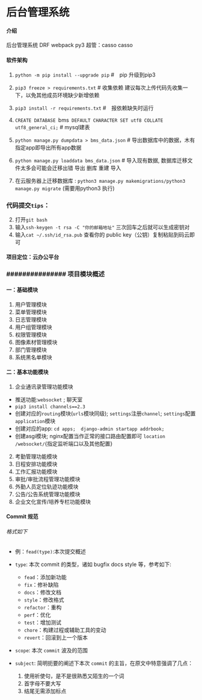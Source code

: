 # 后台管理系统

#### 介绍
后台管理系统 DRF webpack py3
超管：casso casso
#### 软件架构
1.   `python -m pip install --upgrade pip`   #　pip 升级到pip3

2.   `pip3 freeze > requirements.txt`  # 收集依赖  建议每次上传代码先收集一下，以免其他成员环境缺少新增依赖

3.   `pip3 install -r requirements.txt`  #　报依赖缺失时运行

4.   `CREATE DATABASE `bms` DEFAULT CHARACTER SET utf8 COLLATE utf8_general_ci;` # mysql建表

5.   `python manage.py dumpdata > bms_data.json`    # 导出数据库中的数据，木有指定app即导出所有app数据

6.   `python manage.py loaddata bms_data.json`      # 导入现有数据, 数据库迁移文件太多会可能会迁移出错 导出 删库 重建 导入

7.   在云服务器上迁移数据库 : `python3 manage.py makemigrations/python3 manage.py migrate`  (需要用python3 执行)


### 代码提交`tips`：

  2.  打开`git bash`
  3.  输入`ssh-keygen -t rsa -C "你的邮箱地址"` 三次回车之后就可以生成密钥对
  4.  输入`cat ~/.ssh/id_rsa.pub` 查看你的 public key（公钥）复制粘贴到码云即可



#### 项目定位：云办公平台

### ############### 项目模块概述 #########################

#### 一：基础模块

1.  用户管理模块 
2.  菜单管理模块
3.  日志管理模块
4.  用户组管理模块
5.  权限管理模块
6.  图像素材管理模块
7.  部门管理模块
8.  系统黑名单模块

#### 二：基本功能模块

1.  企业通讯录管理功能模块
   * 推送功能:`websocket` ; 聊天室
   * `pip3 install channels==2.3`
   * 创建对应的`routing`模块(`urls`模块同级); `settings`注册`channel`; `settings`配置`application`模块
   * 创建对应的app: `cd apps;  django-admin startapp addrbook;` 
   * 创建asgi模块; nginx配置当作正常的接口路由配置即可 `location /websocket/`{指定监听端口以及其他配置} 
2.  考勤管理功能模块
3.  日程安排功能模块
4.  工作汇报功能模块
5.  审批/审批流程管理功能模块
6.  外勤人员定位轨迹功能模块
7.  公告/公告系统管理功能模块
8.  企业文化宣传/培养专栏功能模块
   

#### Commit 规范

###### 格式如下
* 例：`fead(type)`:本次提交概述
* `type`: 本次 commit 的类型，诸如 bugfix docs style 等，参考如下:

    * `fead`：添加新功能
    * `fix`：修补缺陷
    * `docs`：修改文档
    * `style`：修改格式
    * `refactor`：重构
    * `perf`：优化
    * `test`：增加测试
    * `chore`：构建过程或辅助工具的变动
    * `revert`：回滚到上一个版本

* `scope`: 本次 `commit` 波及的范围
* `subject`: 简明扼要的阐述下本次 `commit` 的主旨，在原文中特意强调了几点：

    1. 使用祈使句，是不是很熟悉又陌生的一个词
    2. 首字母不要大写
    3. 结尾无需添加标点
